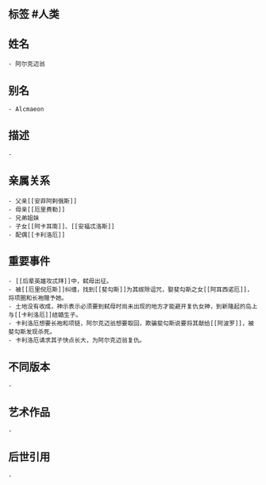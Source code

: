 ## 标签  #人类
## 姓名
	- 阿尔克迈翁
## 别名
	- Alcmaeon
## 描述
	-
## 亲属关系
	- 父亲[[安菲阿剌俄斯]]
	- 母亲[[厄里费勒]]
	- 兄弟姐妹
	- 子女[[阿卡耳南]]、[[安福忒洛斯]]
	- 配偶[[卡利洛厄]]
## 重要事件
	- [[后辈英雄攻忒拜]]中，弑母出征。
	- 被[[厄里倪厄斯]]纠缠，找到[[斐勾斯]]为其祓除诅咒，娶斐勾斯之女[[阿耳西诺厄]]，将项圈和长袍赠予她。
	- 土地没有收成，神示表示必须要到弑母时尚未出现的地方才能避开复仇女神，到新隆起的岛上与[[卡利洛厄]]结婚生子。
	- 卡利洛厄想要长袍和项链，阿尔克迈翁想要取回，欺骗斐勾斯说要将其献给[[阿波罗]]，被斐勾斯发现杀死。
	- 卡利洛厄请求其子快点长大，为阿尔克迈翁复仇。
## 不同版本
	-
## 艺术作品
	-
## 后世引用
	-
